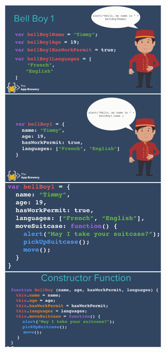 ![normal syntax](image.png)
![object syntax](image-1.png)
![adding methods to objects](image-2.png)
![constructor function with method](image-3.png)